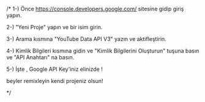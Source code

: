 
/*
1-) Önce https://console.developers.google.com/ sitesine gidip giriş yapın.

2-) "Yeni Proje" yapın ve bir isim girin.

3-) Arama kısmına "YouTube Data API V3" yazın ve aktifleştirin.

4-) Kimlik Bilgileri kısmına gidin ve "Kimlik Bilgilerini Oluşturun" tuşuna basın ve "API Anahtarı" na basın.

5-) İşte , Google API Key'iniz elinizde !

beyler remixleyin kendi projeniz olsun!

*/